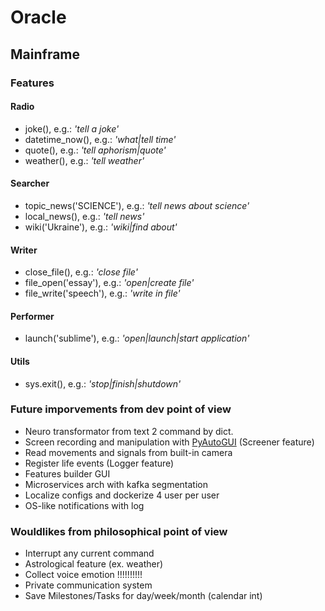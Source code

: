 # Oracle

## Mainframe

### Features

#### Radio

- joke(), e.g.: *'tell a joke'*
- datetime_now(), e.g.: *'what|tell time'*
- quote(), e.g.: *'tell aphorism|quote'*
- weather(), e.g.: *'tell weather'*

#### Searcher

- topic_news('SCIENCE'), e.g.: *'tell news about science'*
- local_news(), e.g.: *'tell news'*
- wiki('Ukraine'), e.g.: *'wiki|find about'*

#### Writer

- close_file(), e.g.: *'close file'*
- file_open('essay'), e.g.: *'open|create file'*
- file_write('speech'), e.g.: *'write in file'*

#### Performer

- launch('sublime'), e.g.: *'open|launch|start application'*

#### Utils

- sys.exit(), e.g.: *'stop|finish|shutdown'*

### Future imporvements from dev point of view

- Neuro transformator from text 2 command by dict.
- Screen recording and manipulation with [PyAutoGUI](https://pyautogui.readthedocs.io/en/latest/) (Screener feature)
- Read movements and signals from built-in camera
- Register life events (Logger feature)
- Features builder GUI
- Microservices arch with kafka segmentation
- Localize configs and dockerize 4 user per user
- OS-like notifications with log

### Wouldlikes from philosophical point of view

- Interrupt any current command
- Astrological feature (ex. weather)
- Collect voice emotion !!!!!!!!!!
- Private communication system
- Save Milestones/Tasks for day/week/month (calendar int)


